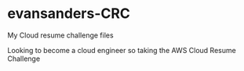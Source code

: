 # evansanders-CRC
My Cloud resume challenge files

Looking to become a cloud engineer so taking the AWS Cloud Resume Challenge
